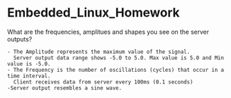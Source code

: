# Embedded_Linux_Homework

What are the frequencies, amplitues and shapes you see on the server outputs?
    
    - The Amplitude represents the maximum value of the signal.
      Server output data range shows -5.0 to 5.0. Max value is 5.0 and Min value is -5.0.
    - The Frequency is the number of oscillations (cycles) that occur in a time interval.
      Client receives data from server every 100ms (0.1 seconds) 
    -Server output resembles a sine wave.

